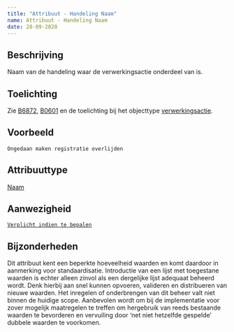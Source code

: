 ```yaml
---
title: "Attribuut - Handeling Naam"
name: Attribuut - Handeling Naam
date: 28-09-2020
---
```


## Beschrijving
Naam van de handeling waar de verwerkingsactie onderdeel van is.


## Toelichting
Zie [B6872](../../achtergronddocumentatie/ontwerp/artefacten/6872.md), [B0601](../../achtergronddocumentatie/ontwerp/artefacten/0601.md) en de toelichting bij het objecttype [verwerkingsactie](../objecttypen/Verwerkingsactie.md).

## Voorbeeld
`Ongedaan maken registratie overlijden`

## Attribuuttype
[Naam](../attribuuttypen/Naam.md)

## Aanwezigheid
[`Verplicht indien te bepalen`](../../gegevenswoordenboek/readme.md#bijzondere-meta-attributen)

## Bijzonderheden
Dit attribuut kent een beperkte hoeveelheid waarden en komt daardoor in aanmerking voor standaardisatie. Introductie van een lijst met toegestane waarden is echter alleen zinvol als een dergelijke lijst adequaat beheerd wordt. Denk hierbij aan snel kunnen opvoeren, valideren en distribueren van nieuwe waarden. Het inregelen of onderbrengen van dit beheer valt niet binnen de huidige scope. Aanbevolen wordt om bij de implementatie voor zover mogelijk maatregelen te treffen om hergebruik van reeds bestaande waarden te bevorderen en vervuiling door ‘net niet hetzelfde gespelde’ dubbele waarden te voorkomen.
